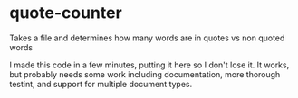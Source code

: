# quote-counter
Takes a file and determines how many words are in quotes vs non quoted words


I made this code in a few minutes, putting it here so I don't lose it. It works, but probably needs some work including documentation, more thorough testint, and support for multiple document types.
